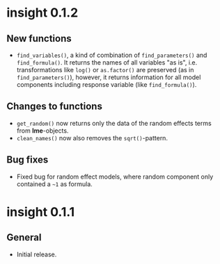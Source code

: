 # insight 0.1.2

## New functions

* `find_variables()`, a kind of combination of `find_parameters()` and `find_formula()`. It returns the names of all variables "as is", i.e. transformations like `log()` or `as.factor()` are preserved (as in `find_parameters()`), however, it returns information for all model components including response variable (like `find_formula()`).

## Changes to functions

* `get_random()` now returns only the data of the random effects terms from **lme**-objects.
* `clean_names()` now also removes the `sqrt()`-pattern.

## Bug fixes

* Fixed bug for random effect models, where random component only contained a `~1` as formula.

# insight 0.1.1

## General

* Initial release.